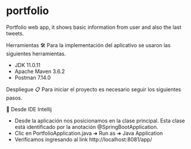 # portfolio
Portfolio web app, it shows basic information from user and also the last tweets.

Herramientas 🛠️
Para la implementación del aplicativo se usaron las siguientes herramientas.

- JDK 11.0.11
- Apache Maven 3.6.2
- Postman 7.14.0

Despliegue 📋
Para iniciar el proyecto es necesario seguir los siguientes pasos.

👊 Desde IDE Intellij

- Desde la aplicación nos posicionamos en la clase principal. Esta clase está identificado por la anotación @SpringBootApplication.
- Clic en PortfolioApplication.java ➜ Run as ➜ Java Application
- Verificamos ingresando al link http://localhost:8081/app/
